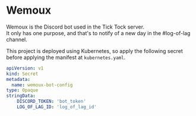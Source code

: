 # Wemoux
Wemoux is the Discord bot used in the Tick Tock server.<br>
It only has one purpose, and that's to notify of a new day in the #log-of-lag channel.

This project is deployed using Kubernetes, so apply the following secret before applying the manifest at `kubernetes.yaml`.
```yaml
apiVersion: v1
kind: Secret
metadata:
  name: wemoux-bot-config
type: Opaque
stringData:
    DISCORD_TOKEN: 'bot_token'
    LOG_OF_LAG_ID: 'log_of_lag_id'
```
